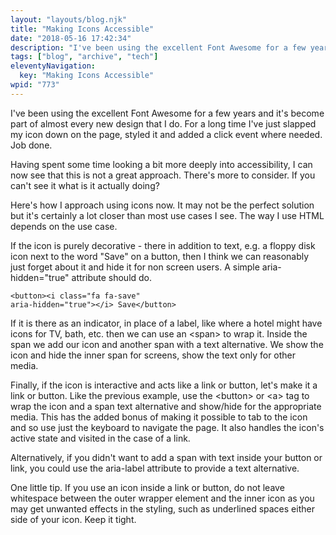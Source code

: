 ```yaml
---
layout: "layouts/blog.njk"
title: "Making Icons Accessible"
date: "2018-05-16 17:42:34"
description: "I've been using the excellent Font Awesome for a few years and it's become part of almost every new design that I do"
tags: ["blog", "archive", "tech"]
eleventyNavigation:
  key: "Making Icons Accessible"
wpid: "773"
---
```


I've been using the excellent Font Awesome for a few years and it's become part of almost every new design that I do. For a long time I've just slapped my icon down on the page, styled it and added a click event where needed. Job done.

Having spent some time looking a bit more deeply into accessibility, I can now see that this is not a great approach. There's more to consider. If you can't see it what is it actually doing?

Here's how I approach using icons now. It may not be the perfect solution but it's certainly a lot closer than most use cases I see. The way I use HTML depends on the use case.

If the icon is purely decorative - there in addition to text, e.g. a floppy disk icon next to the word "Save" on a button, then I think we can reasonably just forget about it and hide it for non screen users. A simple aria-hidden="true" attribute should do.

<code>&lt;button&gt;&lt;i class="fa fa-save" aria-hidden="true"&gt;&lt;/i&gt; Save&lt;/button&gt;</code>

If it is there as an indicator, in place of a label, like where a hotel might have icons for TV, bath, etc. then we can use an &lt;span&gt; to wrap it. Inside the span we add our icon and another span with a text alternative. We show the icon and hide the inner span for screens, show the text only for other media.

Finally, if the icon is interactive and acts like a link or button, let's make it a link or button. Like the previous example, use the &lt;button&gt; or &lt;a&gt; tag to wrap the icon and a span text alternative and show/hide for the appropriate media. This has the added bonus of making it possible to tab to the icon and so use just the keyboard to navigate the page. It also handles the icon's active state and visited in the case of a link.

Alternatively, if you didn't want to add a span with text inside your button or link, you could use the aria-label attribute to provide a text alternative.

One little tip. If you use an icon inside a link or button, do not leave whitespace between the outer wrapper element and the inner icon as you may get unwanted effects in the styling, such as underlined spaces either side of your icon. Keep it tight.
